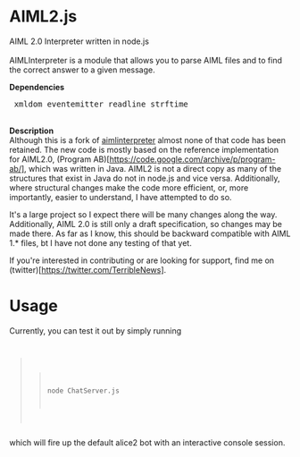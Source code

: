 AIML2.js
=======

AIML 2.0 Interpreter written in node.js<br/>
<br/>
AIMLInterpreter is a module that allows you to parse AIML files and to find the correct answer to a given message.<br/>

<b>Dependencies</b><pre>
xmldom
eventemitter
readline
strftime</pre>
<br/>
<b>Description</b><br/>
Although this is a fork of [aimlinterpreter](https://github.com/raethlein/AIML.js) almost none of that code has been retained. The new code is mostly based on the reference implementation for AIML2.0, (Program AB)[https://code.google.com/archive/p/program-ab/], which was written in Java. AIML2 is not a direct copy as many of the structures that exist in Java do not in node.js and vice versa. Additionally, where structural changes make the code more efficient, or, more importantly, easier to understand, I have attempted to do so.

It's a large project so I expect there will be many changes along the way. Additionally, AIML 2.0 is still only a draft specification, so changes may be made there. As far as I know, this should be backward compatible with AIML 1.* files, bt I have not done any testing of that yet.

If you're interested in contributing or are looking for support, find me on (twitter)[https://twitter.com/TerribleNews].

Usage
=========

Currently, you can test it out by simply running
<code>
>> node ChatServer.js
</code>
which will fire up the default alice2 bot with an interactive console session.
